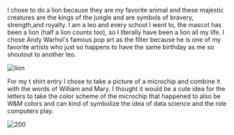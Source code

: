 I chose to do a lion because they are my favorite animal and these majestic creatures are the kings of the jungle and are symbols of bravery, strength,and royalty. I am a leo and every school I went to, the mascot has been a lion (half a lion counts too), so I literally have been a lion all my life. I chose Andy Warhol's famous pop art as the filter because he is one of my favorite artists who just so happens to have the same birthday as me so shoutout to another leo.

![lion](https://user-images.githubusercontent.com/67920437/87843341-c59da200-c881-11ea-8289-b989ad5569ad.png)

For my t shirt entry I chose to take a picture of a microchip and combine it with the words of William and Mary. I thought it would be a cute idea for the letters to take the color scheme of the microchip that happened to also be W&M colors and can kind of symbolize the idea of data science and the role computers play. 

![200](https://user-images.githubusercontent.com/67920437/87858019-1e5c5180-c8f9-11ea-8274-b8748e154f65.png)

